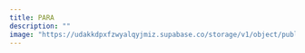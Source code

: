 ```yaml
---
title: PARA
description: ""
image: "https://udakkdpxfzwyalqyjmiz.supabase.co/storage/v1/object/public/images/blog-para.png"
---
```

